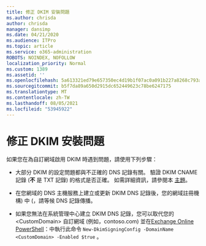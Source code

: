 ```yaml
---
title: 修正 DKIM 安裝問題
ms.author: chrisda
author: chrisda
manager: dansimp
ms.date: 04/21/2020
ms.audience: ITPro
ms.topic: article
ms.service: o365-administration
ROBOTS: NOINDEX, NOFOLLOW
localization_priority: Normal
ms.custom: 1389
ms.assetid: ''
ms.openlocfilehash: 5a613321ed79e657350ec4d19b1f07ac0a091b227a8268c793a10edd9990d41f
ms.sourcegitcommit: b5f7da89a650d2915dc652449623c78be6247175
ms.translationtype: MT
ms.contentlocale: zh-TW
ms.lasthandoff: 08/05/2021
ms.locfileid: "53945922"
---
```

# <a name="fix-dkim-setup-issues"></a>修正 DKIM 安裝問題

如果您在為自訂網域啟用 DKIM 時遇到問題，請使用下列步驟：

- 大部分 DKIM 的設定問題都與不正確的 DNS 記錄有關。 驗證 DKIM CNAME 記錄 (**不** 是 TXT 記錄) 的格式是否正確。 如需詳細資訊，請參閱本 [主題](https://docs.microsoft.com/microsoft-365/security/office-365-security/use-dkim-to-validate-outbound-email#steps-you-need-to-do-to-manually-set-up-dkim)。

- 在您網域的 DNS 主機服務上建立或更新 DKIM DNS 記錄後，您的網域註冊機構) 中 (，請等候 DNS 記錄傳播。

- 如果您無法在系統管理中心建立 DKIM DNS 記錄，您可以取代您的 \<CustomDomain\> 自訂網域 (例如，contoso.com) 並在[Exchange Online PowerShell](https://docs.microsoft.com/powershell/exchange/exchange-online/connect-to-exchange-online-powershell/connect-to-exchange-online-powershell)：中執行此命令 `New-DkimSigningConfig -DomainName <CustomDomain> -Enabled $true` 。
